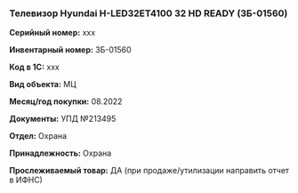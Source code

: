 ### Телевизор Hyundai H-LED32ET4100 32 HD READY (ЗБ-01560) </br>

**Серийный номер:** xxx </br>

**Инвентарный номер:** ЗБ-01560 </br>

**Код в 1С:** xxx </br> 

**Вид объекта:** МЦ

**Месяц/год покупки:** 08.2022 </br>

**Документы:** УПД №213495  </br>

**Отдел:** Охрана </br>

**Принадлежность:** Охрана</br>

**Прослеживаемый товар:** ДА (при продаже/утилизации направить отчет в ИФНС)
